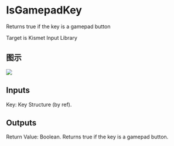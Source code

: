 # IsGamepadKey

Returns true if the key is a gamepad button

Target is Kismet Input Library

## 图示

![]($-20221218-19245100.png)

## Inputs

Key: Key Structure (by ref).  

## Outputs

Return Value: Boolean. Returns true if the key is a gamepad button.

